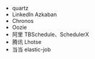 - quartz
- LinkedIn Azkaban 
- Chronos
- Oozie
- 阿里 TBSchedule、SchedulerX
- 腾讯 Lhotse
- 当当 elastic-job